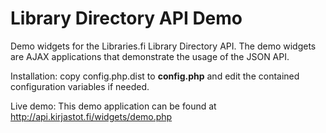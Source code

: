 Library Directory API Demo
==========================

Demo widgets for the Libraries.fi Library Directory API. The demo widgets are AJAX applications that demonstrate the usage of the JSON API. 

Installation:
copy config.php.dist to **config.php** and edit the contained configuration variables if needed.

Live demo:
This demo application can be found at http://api.kirjastot.fi/widgets/demo.php

